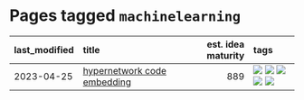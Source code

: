 # Pages tagged `machinelearning`

|last_modified|title|est. idea maturity|tags
|:---|:---|---:|:---|
|2023-04-25|[hypernetwork code embedding](../hypernetwork_embedding_for_code.md)|889|[![](https://img.shields.io/badge/tag-embeddings-b25b5)](../tags/embeddings.md) [![](https://img.shields.io/badge/tag-llm-76bb24)](../tags/llm.md) [![](https://img.shields.io/badge/tag-machinelearning-496a1)](../tags/machinelearning.md) [![](https://img.shields.io/badge/tag-models-683f3)](../tags/models.md) [![](https://img.shields.io/badge/tag-nlp-82d6e)](../tags/nlp.md)|